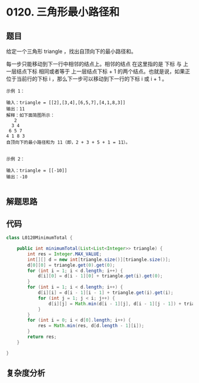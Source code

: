 # 0120. 三角形最小路径和

## 题目
给定一个三角形 triangle ，找出自顶向下的最小路径和。

每一步只能移动到下一行中相邻的结点上。相邻的结点 在这里指的是 下标 与 上一层结点下标 相同或者等于 上一层结点下标 + 1 的两个结点。也就是说，如果正位于当前行的下标 i ，那么下一步可以移动到下一行的下标 i 或 i + 1 。


```
示例 1：

输入：triangle = [[2],[3,4],[6,5,7],[4,1,8,3]]
输出：11
解释：如下面简图所示：
   2
  3 4
 6 5 7
4 1 8 3
自顶向下的最小路径和为 11（即，2 + 3 + 5 + 1 = 11）。


示例 2：

输入：triangle = [[-10]]
输出：-10


```

## 解题思路



## 代码
```java
class L0120MinimumTotal {

    public int minimumTotal(List<List<Integer>> triangle) {
        int res = Integer.MAX_VALUE;
        int[][] d = new int[triangle.size()][triangle.size()];
        d[0][0] = triangle.get(0).get(0);
        for (int i = 1; i < d.length; i++) {
            d[i][0] = d[i - 1][0] + triangle.get(i).get(0);
        }
        for (int i = 1; i < d.length; i++) {
            d[i][i] = d[i - 1][i - 1] + triangle.get(i).get(i);
            for (int j = 1; j < i; j++) {
                d[i][j] = Math.min(d[i - 1][j], d[i - 1][j - 1]) + triangle.get(i).get(j);
            }
        }
        for (int i = 0; i < d[0].length; i++) {
            res = Math.min(res, d[d.length - 1][i]);
        }
        return res;
    }

}
```

## 复杂度分析

